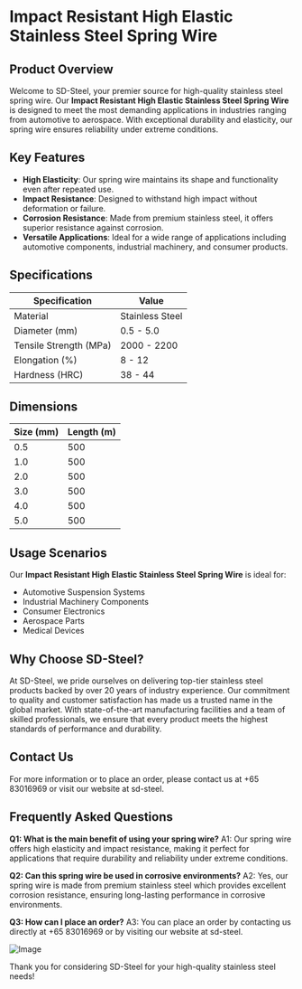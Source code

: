 # Impact Resistant High Elastic Stainless Steel Spring Wire

## Product Overview
Welcome to SD-Steel, your premier source for high-quality stainless steel spring wire. Our **Impact Resistant High Elastic Stainless Steel Spring Wire** is designed to meet the most demanding applications in industries ranging from automotive to aerospace. With exceptional durability and elasticity, our spring wire ensures reliability under extreme conditions.

## Key Features
- **High Elasticity**: Our spring wire maintains its shape and functionality even after repeated use.
- **Impact Resistance**: Designed to withstand high impact without deformation or failure.
- **Corrosion Resistance**: Made from premium stainless steel, it offers superior resistance against corrosion.
- **Versatile Applications**: Ideal for a wide range of applications including automotive components, industrial machinery, and consumer products.

## Specifications

| Specification          | Value                      |
|------------------------|----------------------------|
| Material               | Stainless Steel            |
| Diameter (mm)          | 0.5 - 5.0                  |
| Tensile Strength (MPa)| 2000 - 2200                |
| Elongation (%)         | 8 - 12                     |
| Hardness (HRC)         | 38 - 44                    |

## Dimensions

| Size (mm) | Length (m) |
|-----------|------------|
| 0.5       | 500        |
| 1.0       | 500        |
| 2.0       | 500        |
| 3.0       | 500        |
| 4.0       | 500        |
| 5.0       | 500        |

## Usage Scenarios
Our **Impact Resistant High Elastic Stainless Steel Spring Wire** is ideal for:
- Automotive Suspension Systems
- Industrial Machinery Components
- Consumer Electronics
- Aerospace Parts
- Medical Devices

## Why Choose SD-Steel?
At SD-Steel, we pride ourselves on delivering top-tier stainless steel products backed by over 20 years of industry experience. Our commitment to quality and customer satisfaction has made us a trusted name in the global market. With state-of-the-art manufacturing facilities and a team of skilled professionals, we ensure that every product meets the highest standards of performance and durability.

## Contact Us
For more information or to place an order, please contact us at +65 83016969 or visit our website at  sd-steel.

## Frequently Asked Questions

**Q1: What is the main benefit of using your spring wire?**
A1: Our spring wire offers high elasticity and impact resistance, making it perfect for applications that require durability and reliability under extreme conditions.

**Q2: Can this spring wire be used in corrosive environments?**
A2: Yes, our spring wire is made from premium stainless steel which provides excellent corrosion resistance, ensuring long-lasting performance in corrosive environments.

**Q3: How can I place an order?**
A3: You can place an order by contacting us directly at +65 83016969 or by visiting our website at  sd-steel.

![Image](https://github.com/user-attachments/assets/2567258e-e124-4816-932d-1809bd27ef0b)

Thank you for considering SD-Steel for your high-quality stainless steel needs!